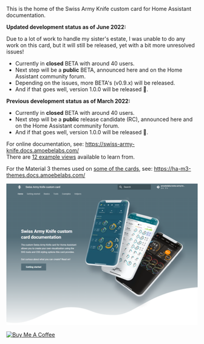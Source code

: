 This is the home of the Swiss Army Knife custom card for Home Assistant documentation.

__Updated development status as of June 2022:__

Due to a lot of work to handle my sister's estate, I was unable to do any work on this card, but it will still be released, yet with a bit more unresolved issues!

- Currently in **closed** BETA with around 40 users.
- Next step will be a **public** BETA, announced here and on the Home Assistant community forum.
- Depending on the issues, more BETA's (v0.9.x) will be released.
- And if that goes well, version 1.0.0 will be released 🚀.

__Previous development status as of March 2022:__

- Currently in **closed** BETA with around 40 users.
- Next step will be a **public** release candidate (RC), announced here and on the Home Assistant community forum.
- And if that goes well, version 1.0.0 will be released 🚀.

For online documentation, see: https://swiss-army-knife.docs.amoebelabs.com/
<br>There are [12 example views](https://swiss-army-knife.docs.amoebelabs.com/examples/introduction/) available to learn from.

For the Material 3 themes used on [some of the cards](https://swiss-army-knife.docs.amoebelabs.com/examples/example-12/), see: https://ha-m3-themes.docs.amoebelabs.com/

![frontpage](sak-frontpage.png)

<a href="https://www.buymeacoffee.com/amoebelabs" target="_blank"><img src="https://cdn.buymeacoffee.com/buttons/v2/default-yellow.png" alt="Buy Me A Coffee" style="height: 60px !important;width: 217px !important;" ></a>
